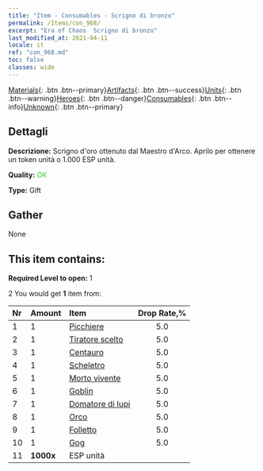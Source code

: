 ```yaml
---
title: "Item - Consumables - Scrigno di bronzo"
permalink: /Items/con_968/
excerpt: "Era of Chaos  Scrigno di bronzo"
last_modified_at: 2021-04-11
locale: it
ref: "con_968.md"
toc: false
classes: wide
---
```

 [Materials](/it/Items/){: .btn .btn--primary}[Artifacts](/it/Items/Artifacts/){: .btn .btn--success}[Units](/it/Items/Units/){: .btn .btn--warning}[Heroes](/it/Items/Heroes/){: .btn .btn--danger}[Consumables](/it/Items/Consumables/){: .btn .btn--info}[Unknown](/it/Items/Unknown/){: .btn .btn--primary}

## Dettagli
 **Descrizione:** Scrigno d'oro ottenuto dal Maestro d'Arco. Aprilo per ottenere un token unità o 1.000 ESP unità.

 **Quality:** <span style="color: #32CD32">OK</span>

 **Type:** Gift

## Gather

  None

## This item contains:

 **Required Level to open:** 1

 2 You would get **1** item  from:

  | Nr | Amount |     Item    | Drop Rate,% |
  |:---|:-------|:------------|:---------:|
  | 1 | 1 | [Picchiere](/it/Items/unt_190/) | 5.0 | 
  | 2 | 1 | [Tiratore scelto](/it/Items/unt_191/) | 5.0 | 
  | 3 | 1 | [Centauro](/it/Items/unt_199/) | 5.0 | 
  | 4 | 1 | [Scheletro](/it/Items/unt_208/) | 5.0 | 
  | 5 | 1 | [Morto vivente](/it/Items/unt_209/) | 5.0 | 
  | 6 | 1 | [Goblin](/it/Items/unt_217/) | 5.0 | 
  | 7 | 1 | [Domatore di lupi](/it/Items/unt_218/) | 5.0 | 
  | 8 | 1 | [Orco](/it/Items/unt_219/) | 5.0 | 
  | 9 | 1 | [Folletto](/it/Items/unt_226/) | 5.0 | 
  | 10 | 1 | [Gog](/it/Items/unt_227/) | 5.0 | 
  | 11 |  **1000x** | ESP unità |  | 50.0 | 
